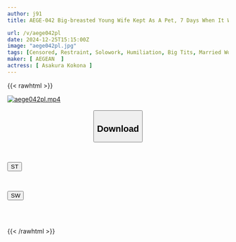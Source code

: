 ```yaml
---
author: j91
title: AEGE-042 Big-breasted Young Wife Kept As A Pet, 7 Days When It Was So Hard I Wanted To Run Away Kokona Asakura

url: /v/aege042pl
date: 2024-12-25T15:15:00Z
image: "aege042pl.jpg"
tags: [Censored, Restraint, Solowork, Humiliation, Big Tits, Married Woman, Electric Massager, Shibari, (tag-censored), Confinement, Submissive Woman	]
maker: [ AEGEAN  ]
actress: [ Asakura Kokona ]
---
```



{{< rawhtml >}}

<div class="video" data-videoid="9jPOJQzmBkcagMO">
    <a href="javascript:;">
        <img src="/v/aege042pl/aege042pl.jpg" width="WIDTH" height="HEIGHT" alt="aege042pl.mp4" loading="lazy">
    </a>
</div>

<script type="text/javascript" src="https://j91.asia/asset/on-demand-st.js"></script>

<br>
  <link rel="stylesheet" href="https://j91.asia/asset/bs5.css">
  
  <center>
  <button class="btn btn-primary" type="button" data-bs-toggle="collapse" data-bs-target=".multi-collapse" aria-expanded="false" aria-controls="multiCollapseExample1 multiCollapseExample2"><h2>Download</h2></button></center>
</p>
<div class="row">
  <div class="col">
    <div class="collapse multi-collapse" id="multiCollapseExample1">
      <div class="card card-body">
	      	      <br>
<div class="buttons">  
<p><a href="/v/aege042pl/st.html" target="_blank"><button class="btn-hover color-3"><i class="fa fa-download"></i> ST</button></a></p></div>
    </div>
  </div>
</div>
  <div class="col">
    <div class="collapse multi-collapse" id="multiCollapseExample2">
      <div class="card card-body">
	      <br>
<div class="buttons">
<p><a href="/v/aege042pl/sw.html" target="_blank"><button class="btn-hover color-2"><i class="fa fa-download"></i> SW</button></a></p></div>
<br><br>
      </div>
    </div>
  </div>
</div>

{{< /rawhtml >}}